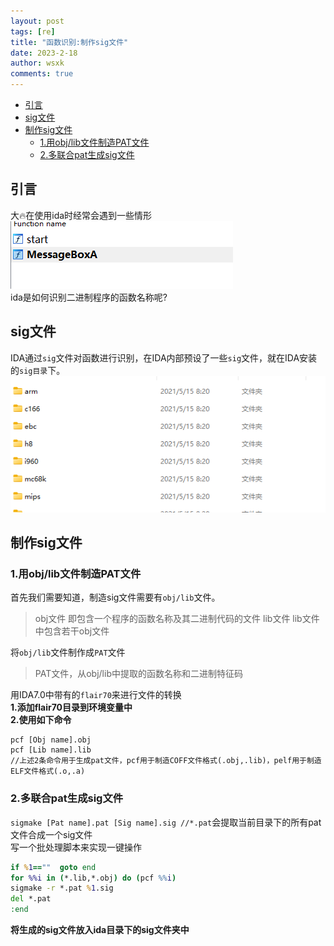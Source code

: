 ```yaml
---
layout: post
tags: [re]
title: "函数识别:制作sig文件"
date: 2023-2-18
author: wsxk
comments: true
---
```


- [引言](#引言)
- [sig文件](#sig文件)
- [制作sig文件](#制作sig文件)
  - [1.用obj/lib文件制造PAT文件](#1用objlib文件制造pat文件)
  - [2.多联合pat生成sig文件](#2多联合pat生成sig文件)


## 引言<br>
大🔥在使用ida时经常会遇到一些情形<br>
![](https://raw.githubusercontent.com/wsxk/wsxk_pictures/main/2023-2-18-reverse/20230218133540.png)<br>
ida是如何识别二进制程序的函数名称呢?<br>

## sig文件<br>
IDA通过`sig`文件对函数进行识别，在IDA内部预设了一些`sig`文件，就在IDA安装的`sig目录`下。<br>
![](https://raw.githubusercontent.com/wsxk/wsxk_pictures/main/2023-2-18-reverse/20230218133846.png)

## 制作sig文件<br>
### 1.用obj/lib文件制造PAT文件
首先我们需要知道，制造sig文件需要有`obj/lib`文件。<br>
> obj文件 即包含一个程序的函数名称及其二进制代码的文件
> lib文件 lib文件中包含若干obj文件

将`obj/lib`文件制作成`PAT`文件<br>
> PAT文件，从obj/lib中提取的函数名称和二进制特征码<br>

用IDA7.0中带有的`flair70`来进行文件的转换<br>
**1.添加flair70目录到环境变量中**<br>
**2.使用如下命令**<br>
```
pcf [Obj name].obj 
pcf [Lib name].lib
//上述2条命令用于生成pat文件，pcf用于制造COFF文件格式(.obj,.lib)，pelf用于制造ELF文件格式(.o,.a)
```

### 2.多联合pat生成sig文件<br>
`sigmake [Pat name].pat [Sig name].sig //*.pat`会提取当前目录下的所有pat文件合成一个sig文件<br>
写一个批处理脚本来实现一键操作<br>
```bat
if %1==""  goto end 
for %%i in (*.lib,*.obj) do (pcf %%i)	
sigmake -r *.pat %1.sig
del *.pat
:end
```
**将生成的sig文件放入ida目录下的sig文件夹中**<br>

